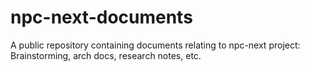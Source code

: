 # npc-next-documents
A public repository containing documents relating to npc-next project: Brainstorming, arch docs, research notes, etc.
